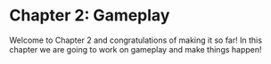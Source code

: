 # Chapter 2: Gameplay
Welcome to Chapter 2 and congratulations of making it so far! In this chapter we are going to work on gameplay and make things happen!
